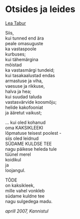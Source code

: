 # Otsides ja leides

[Lea Tabur](./)

Siis,  
kui tunned end ära  
peale omasuguste  
ka vastaspoole  
kurbuses;  
kui tähemärgina  
mõistad  
ka vastasmärgi tundeid;  
kui tasakaalustad endas  
armastuse ja viha,  
vaesuse ja rikkuse,  
halva ja hea;  
kui suudad taluda  
vastasvärvide koosmõju;  
helide kakofooniat  
ja ääretut vaikust;

... kui oled kohanud  
oma KAKSIKLEEKI  
lõpmatuse teisest poolest -  
siis oled leidnud  
SÜDAME KULDSE TEE  
nagu päikese heleda tule  
tüünel merel  
koidikul  
ja  
loojangul.

TÕDE  
on kaksikleek,  
mille vahel vonkleb  
südame kuldne tee  
nagu sulgedega madu.

_aprill 2007, Kannistul_

